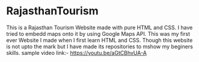 # RajasthanTourism
This is a Rajasthan Tourism Website made with pure HTML and CSS.
I have tried to embedd maps onto it by using Google Maps API.
This was my first ever Website I made when I first learn HTML and CSS.
Though this website is not upto the mark but I have made its repositories to mshow my beginers skills.
sample video link:-  <https://youtu.be/aGtCBhvUA-A>
